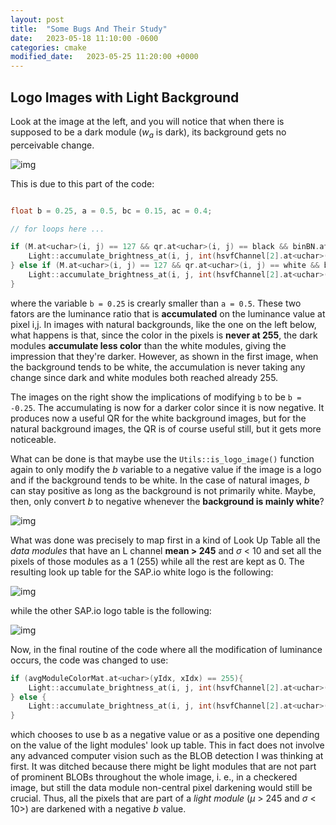 ```yaml
---
layout: post
title:  "Some Bugs And Their Study"
date:   2023-05-18 11:10:00 -0600
categories: cmake
modified_date:   2023-05-25 11:20:00 +0000
---
```


## Logo Images with Light Background

Look at the image at the left, and you will notice that when there is supposed to be a dark module ($w_a$ is dark), its background gets no perceivable change. 

![img]({{site.url}}/img/8/light-background-bug.png)

This is due to this part of the code:

```c++

float b = 0.25, a = 0.5, bc = 0.15, ac = 0.4;

// for loops here ...

if (M.at<uchar>(i, j) == 127 && qr.at<uchar>(i, j) == black && binBN.at<uchar>(i, j) == black){
    Light::accumulate_brightness_at(i, j, int(hsvfChannel[2].at<uchar>(i, j) * b), hsvfChannel[2]);
} else if (M.at<uchar>(i, j) == 127 && qr.at<uchar>(i, j) == white && binBN.at<uchar>(i, j) == black){
    Light::accumulate_brightness_at(i, j, int(hsvfChannel[2].at<uchar>(i, j) * a), hsvfChannel[2]);
}

```

where the variable `b = 0.25` is crearly smaller than `a = 0.5`. These two fators are the luminance ratio that is **accumulated** on the luminance value at pixel i,j. In images with natural backgrounds, like the one on the left below, what happens is that, since the color in the pixels is **never at 255**, the dark modules **accumulate less color** than the white modules, giving the impression that they're darker. However, as shown in the first image, when the background tends to be white, the accumulation is never taking any change since dark and white modules both reached already 255. 

The images on the right show the implications of modifying `b` to be `b = -0.25`. The accumulating is now for a darker color since it is now negative. It produces now a useful QR for the white background images, but for the natural background images, the QR is of course useful still, but it gets more noticeable.

What can be done is that maybe use the `Utils::is_logo_image()` function again to only modify the $b$ variable to a negative value if the image is a logo and if the background tends to be white. In the case of natural images, $b$ can stay positive as long as the background is not primarily white. Maybe, then, only convert $b$ to negative whenever the **background is mainly white**?

![img]({{site.url}}/img/8/natural-background-bug.png)

What was done was precisely to map first in a kind of Look Up Table all the *data modules* that have an L channel **mean > 245** and $\sigma$ < 10 and set all the pixels of those modules as a 1 (255) while all the rest are kept as 0. The resulting look up table for the SAP.io white logo is the following:

![img]({{site.url}}/img/8/light-modules-map.png)

while the other SAP.io logo table is the following:

![img]({{site.url}}/img/8/light-modules-map.png)

Now, in the final routine of the code where all the modification of luminance occurs, the code was changed to use:

```c++
if (avgModuleColorMat.at<uchar>(yIdx, xIdx) == 255){
    Light::accumulate_brightness_at(i, j, int(hsvfChannel[2].at<uchar>(i, j) * -b), hsvfChannel[2]);
} else {
    Light::accumulate_brightness_at(i, j, int(hsvfChannel[2].at<uchar>(i, j) * b), hsvfChannel[2]);
}
```

which chooses to use b as a negative value or as a positive one depending on the value of the light modules' look up table. This in fact does not involve any advanced computer vision such as the BLOB detection I was thinking at first. It was ditched because there might be light modules that are not part of prominent BLOBs throughout the whole image, i. e., in a checkered image, but still the data module non-central pixel darkening would still be crucial. Thus, all the pixels that are part of a *light module* ($\mu$ > 245 and $\sigma$ < 10>) are darkened with a negative $b$ value.


